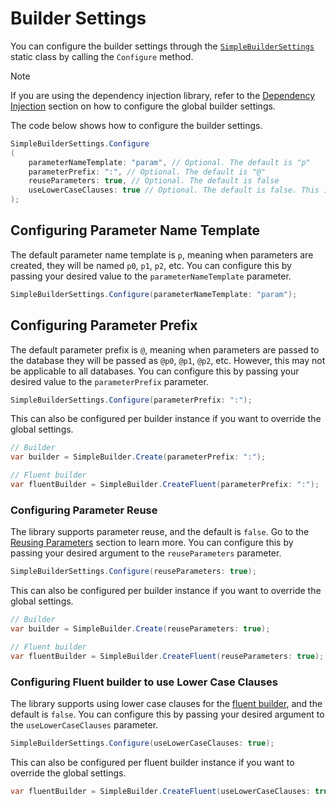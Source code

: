 # Builder Settings

You can configure the builder settings through the [`SimpleBuilderSettings`](xref:Dapper.SimpleSqlBuilder.SimpleBuilderSettings) static class by calling the `Configure` method.

> [!NOTE]
> If you are using the dependency injection library, refer to the [Dependency Injection](dependency-injection.md) section on how to configure the global builder settings.

The code below shows how to configure the builder settings.

```csharp
SimpleBuilderSettings.Configure
(
    parameterNameTemplate: "param", // Optional. The default is "p"
    parameterPrefix: ":", // Optional. The default is "@"
    reuseParameters: true, // Optional. The default is false
    useLowerCaseClauses: true // Optional. The default is false. This is only applicable to the fluent builder.
);
```

## Configuring Parameter Name Template

The default parameter name template is `p`, meaning when parameters are created, they will be named `p0`, `p1`, `p2`, etc. You can configure this by passing your desired value to the `parameterNameTemplate` parameter.

```csharp
SimpleBuilderSettings.Configure(parameterNameTemplate: "param");
```

## Configuring Parameter Prefix

The default parameter prefix is `@`, meaning when parameters are passed to the database they will be passed as `@p0`, `@p1`, `@p2`, etc. However, this may not be applicable to all databases. You can configure this by passing your desired value to the `parameterPrefix` parameter.

```csharp
SimpleBuilderSettings.Configure(parameterPrefix: ":");
```

This can also be configured per builder instance if you want to override the global settings.

```csharp
// Builder
var builder = SimpleBuilder.Create(parameterPrefix: ":");

// Fluent builder
var fluentBuilder = SimpleBuilder.CreateFluent(parameterPrefix: ":");
```

### Configuring Parameter Reuse

The library supports parameter reuse, and the default is `false`. Go to the [Reusing Parameters](../advanced-features/reusing-parameters.md) section to learn more. You can configure this by passing your desired argument to the `reuseParameters` parameter.

```csharp
SimpleBuilderSettings.Configure(reuseParameters: true);
```

This can also be configured per builder instance if you want to override the global settings.

```csharp
// Builder
var builder = SimpleBuilder.Create(reuseParameters: true);

// Fluent builder
var fluentBuilder = SimpleBuilder.CreateFluent(reuseParameters: true);
```

### Configuring Fluent builder to use Lower Case Clauses

The library supports using lower case clauses for the [fluent builder](../builders/fluent-builder/fluent-builder.md), and the default is `false`. You can configure this by passing your desired argument to the `useLowerCaseClauses` parameter.

```csharp
SimpleBuilderSettings.Configure(useLowerCaseClauses: true);
```

This can also be configured per fluent builder instance if you want to override the global settings.

```csharp
var fluentBuilder = SimpleBuilder.CreateFluent(useLowerCaseClauses: true);
```
